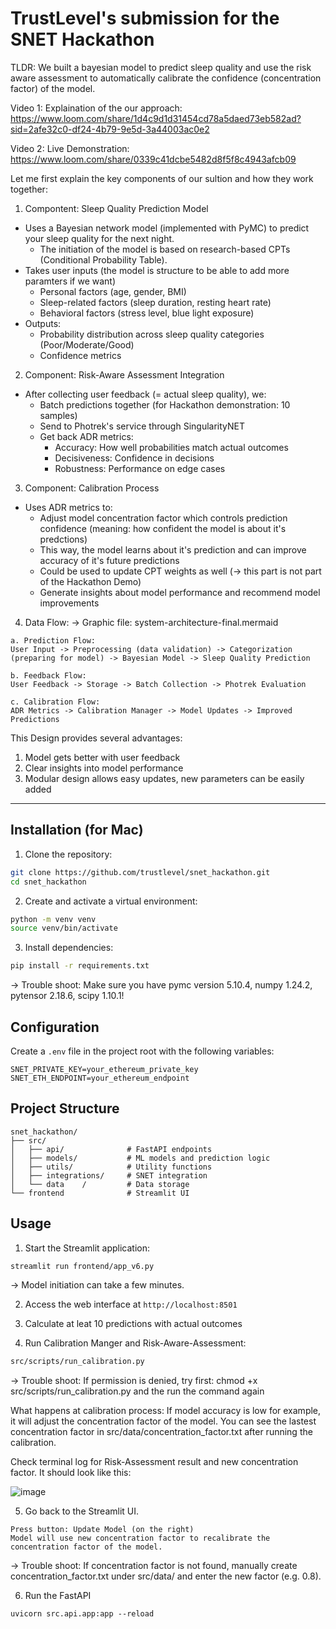 # TrustLevel's submission for the SNET Hackathon

TLDR: 
We built a bayesian model to predict sleep quality and use the risk aware assessment to automatically calibrate the confidence (concentration factor) of the model.

Video 1: Explaination of the our approach: https://www.loom.com/share/1d4c9d1d31454cd78a5daed73eb582ad?sid=2afe32c0-df24-4b79-9e5d-3a44003ac0e2

Video 2: Live Demonstration: https://www.loom.com/share/0339c41dcbe5482d8f5f8c4943afcb09

Let me first explain the key components of our sultion and how they work together:

1. Compontent: Sleep Quality Prediction Model
- Uses a Bayesian network model (implemented with PyMC) to predict your sleep quality for the next night.
  - The initiation of the model is based on research-based CPTs (Conditional Probability Table). 
- Takes user inputs (the model is structure to be able to add more paramters if we want)
  - Personal factors (age, gender, BMI)
  - Sleep-related factors (sleep duration, resting heart rate)
  - Behavioral factors (stress level, blue light exposure)
- Outputs:
  - Probability distribution across sleep quality categories (Poor/Moderate/Good)
  - Confidence metrics

2. Component: Risk-Aware Assessment Integration
- After collecting user feedback (= actual sleep quality), we:
  - Batch predictions together (for Hackathon demonstration: 10 samples)
  - Send to Photrek's service through SingularityNET
  - Get back ADR metrics:
    - Accuracy: How well probabilities match actual outcomes
    - Decisiveness: Confidence in decisions
    - Robustness: Performance on edge cases

3. Component: Calibration Process
- Uses ADR metrics to:
  - Adjust model concentration factor which controls prediction confidence (meaning: how confident the model is about it's predctions)
  - This way, the model learns about it's prediction and can improve accuracy of it's future predictions 
  - Could be used to update CPT weights as well (-> this part is not part of the Hackathon Demo)
  - Generate insights about model performance and recommend model improvements

4. Data Flow:
-> Graphic file: system-architecture-final.mermaid 
```
a. Prediction Flow:
User Input -> Preprocessing (data validation) -> Categorization (preparing for model) -> Bayesian Model -> Sleep Quality Prediction

b. Feedback Flow:
User Feedback -> Storage -> Batch Collection -> Photrek Evaluation

c. Calibration Flow:
ADR Metrics -> Calibration Manager -> Model Updates -> Improved Predictions
```

This Design provides several advantages:
1. Model gets better with user feedback
2. Clear insights into model performance
3. Modular design allows easy updates, new parameters can be easily added

---

## Installation (for Mac)

1. Clone the repository:
```bash
git clone https://github.com/trustlevel/snet_hackathon.git
cd snet_hackathon
```

2. Create and activate a virtual environment:
```bash
python -m venv venv
source venv/bin/activate
```

3. Install dependencies:
```bash
pip install -r requirements.txt
```
-> Trouble shoot: Make sure you have pymc version 5.10.4, numpy 1.24.2, pytensor 2.18.6, scipy 1.10.1!

## Configuration

Create a `.env` file in the project root with the following variables:
```
SNET_PRIVATE_KEY=your_ethereum_private_key
SNET_ETH_ENDPOINT=your_ethereum_endpoint
```

## Project Structure

```
snet_hackathon/
├── src/
│   ├── api/              # FastAPI endpoints
│   ├── models/           # ML models and prediction logic
│   ├── utils/            # Utility functions
│   ├── integrations/     # SNET integration
│   └── data    /         # Data storage
└── frontend              # Streamlit UI
```

## Usage

1. Start the Streamlit application:
```bash
streamlit run frontend/app_v6.py
```

-> Model initiation can take a few minutes.

2. Access the web interface at `http://localhost:8501`

3. Calculate at leat 10 predictions with actual outcomes

4. Run Calibration Manger and Risk-Aware-Assessment:
```bash
src/scripts/run_calibration.py
```
-> Trouble shoot: 
If permission is denied, try first: chmod +x src/scripts/run_calibration.py and the run the command again

What happens at calibration process: If model accuracy is low for example, it will adjust the concentration factor of the model. You can see the lastest concentration factor in src/data/concentration_factor.txt after running the calibration.

Check terminal log for Risk-Assessment result and new concentration factor. It should look like this:

![image](https://github.com/user-attachments/assets/a99e1550-6b38-4f97-8035-f56ce89f446f)


5. Go back to the Streamlit UI.
```
Press button: Update Model (on the right)
Model will use new concentration factor to recalibrate the concentration factor of the model.
```
-> Trouble shoot: If concentration factor is not found, manually create concentration_factor.txt under src/data/ and enter the new factor (e.g. 0.8). 

6. Run the FastAPI
```
uvicorn src.api.app:app --reload
```

